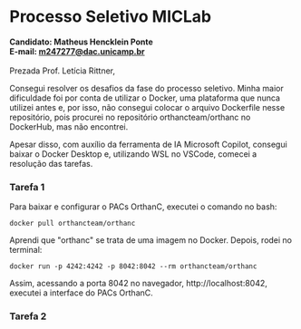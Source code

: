 # Processo Seletivo MICLab
**Candidato: Matheus Hencklein Ponte**<br>
**E-mail: m247277@dac.unicamp.br**<br><br>
Prezada Prof. Letícia Rittner,<br>

Consegui resolver os desafios da fase do processo seletivo. Minha maior dificuldade foi por conta de utilizar o Docker, uma plataforma que nunca utilizei antes e, por isso, não consegui colocar o arquivo Dockerfile nesse repositório, pois procurei no repositório orthancteam/orthanc no DockerHub, mas não encontrei.<br>

Apesar disso, com auxílio da ferramenta de IA Microsoft Copilot, consegui baixar o Docker Desktop e, utilizando WSL no VSCode, comecei a resolução das tarefas. <br>

### Tarefa 1
Para baixar e configurar o PACs OrthanC, executei o comando no bash:<br>

`docker pull orthancteam/orthanc`<br>

Aprendi que "orthanc" se trata de uma imagem no Docker. Depois, rodei no terminal:<br>

`docker run -p 4242:4242 -p 8042:8042 --rm orthancteam/orthanc`<br>

Assim, acessando a porta 8042 no navegador, http://localhost:8042, executei a interface do PACs OrthanC.

### Tarefa 2






